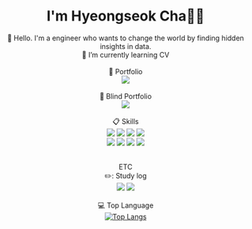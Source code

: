 

<!--
**hsmaro/hsmaro** is a ✨ _special_ ✨ repository because its `README.md` (this file) appears on your GitHub profile.

Here are some ideas to get you started: -->


<div align="center">
  
# I'm Hyeongseok Cha👨‍💻

🔭 Hello. I'm a engineer who wants to change the world by finding hidden insights in data.<br>
  🌱 I’m currently learning CV<br><br>
  📄 Portfolio<br>
  [<img src="https://img.shields.io/badge/Notion-000000?style=for-the-badge&logo=notion&logoColor=white"/>](https://granite-goldenrod-0c0.notion.site/Portfolio-ae04367c47b0437883a56e976da43d79)<br><br>
  📄 Blind Portfolio<br>
  [<img src="https://img.shields.io/badge/Notion-000000?style=for-the-badge&logo=notion&logoColor=white"/>](https://granite-goldenrod-0c0.notion.site/Blind-Portfolio-11b71a7be32541289bf90bd55dfcd338?pvs=4)<br><br>
  📋 Skills<br>
  <img src="https://img.shields.io/badge/PYTHON-3776AB?style=for-the-badge&logo=Python&logoColor=white"/>
  <img src="https://img.shields.io/badge/PYTORCH-EE4C2C?style=for-the-badge&logo=pytorch&logoColor=white"/>
  <img src="https://img.shields.io/badge/cuda-000000.svg?style=for-the-badge&logo=nVIDIA&logoColor=green"/>
  <img src="https://img.shields.io/badge/SCIKIT-LEARN-F7931E?style=for-the-badge&logo=scikitlearn&logoColor=white"/><br>
  <img src="https://img.shields.io/badge/opencv-%23white.svg?style=for-the-badge&logo=opencv&logoColor=white"/>
  <img src="https://img.shields.io/badge/Matplotlib-%23ffffff.svg?style=for-the-badge&logo=Matplotlib&logoColor=black"/>
  <img src="https://img.shields.io/badge/numpy-%23013243.svg?style=for-the-badge&logo=numpy&logoColor=white"/>
  <img src="https://img.shields.io/badge/pandas-%23150458.svg?style=for-the-badge&logo=pandas&logoColor=white"/>
  <br><br>
  
  ETC<br>
  ✏️: Study log<br>
  [<img src="https://img.shields.io/badge/Velog's-20C997?style=flat-square&logo=Velog's&logoColor=white"/>](https://velog.io/@maro)
  [<img src="https://img.shields.io/badge/GitHub-181717?style=flat-square&logo=GitHub&logoColor=white"/>](https://github.com/hsmaro)<br><br>
  💻 Top Language<br>
  ﻿[![Top Langs](https://github-readme-stats.vercel.app/api/top-langs/?username=hsmaro&langs_count=10&layout=compact&theme=dark)](https://github.com/hsmaro)<br>


</div>

  
